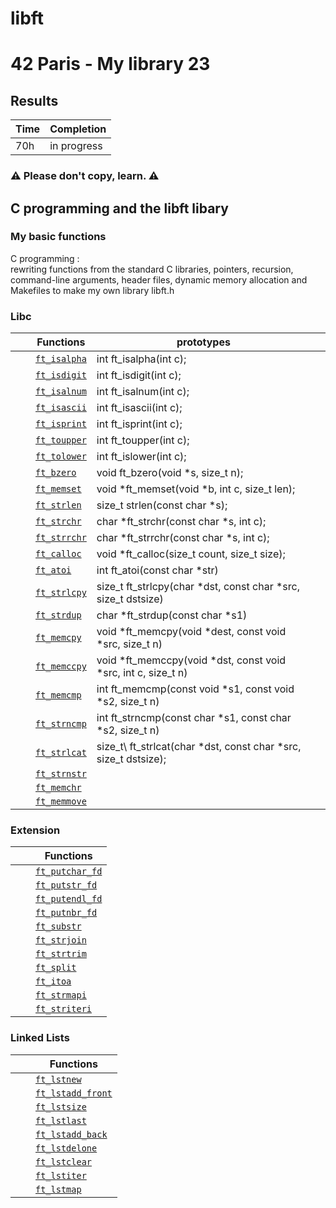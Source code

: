 # libft
# 42 Paris - My library 23

## Results

 | Time | Completion |
 | --- | ----|
 | 70h | in progress |
 
### ⚠️  Please don't copy, learn. ⚠️

## C programming and the libft libary
 ### My basic functions
C programming : <br> rewriting functions from the standard C libraries, 
pointers, recursion, command-line arguments, header files, 
dynamic memory allocation and Makefiles to make my own library libft.h

### Libc

|   |   |  Functions      | prototypes             |  |
|---|---|-------------|---|------------------------|
|  |  | [`ft_isalpha`]()  | int ft\_isalpha(int c); |
|  |  | [`ft_isdigit`]()  | int ft\_isdigit(int c); |
|  |  | [`ft_isalnum`]()  | int ft\_isalnum(int c); |
|  |  | [`ft_isascii`]()  | int ft\_isascii(int c); |
|  |  | [`ft_isprint`]()  | int ft\_isprint(int c); |
|  |  | [`ft_toupper`]()  | int ft\_toupper(int c); |
|  |  | [`ft_tolower`]()  | int ft\_islower(int c); |
|  |  | [`ft_bzero`]()  | void ft\_bzero(void \*s, size\_t n); |
|  |  | [`ft_memset`]()  | void \*ft\_memset(void \*b, int c, size\_t len); |
|  |  | [`ft_strlen`]()  | size\_t strlen(const char \*s); |
|  |  | [`ft_strchr`]()  | char \*ft\_strchr(const char \*s, int c); |
|  |  | [`ft_strrchr`]()  | char \*ft\_strrchr(const char \*s, int c); |
|  |  | [`ft_calloc`]()  | void	\*ft\_calloc(size\_t count, size\_t size); |
|  |  | [`ft_atoi`]()  | int	ft\_atoi(const char \*str) |
|  |  | [`ft_strlcpy`]()  |size\_t	ft\_strlcpy(char \*dst, const char \*src, size\_t dstsize) |
|  |  | [`ft_strdup`]() |char	\*ft\_strdup(const char \*s1) |
|  |  | [`ft_memcpy`]()  | void	\*ft\_memcpy(void \*dest, const void \*src, size\_t n) |
|  |  | [`ft_memccpy`]()  |void   \*ft\_memccpy(void \*dst, const void \*src, int c, size\_t n) |
|  |  | [`ft_memcmp`]()  |int	ft\_memcmp(const void \*s1, const void \*s2, size\_t n) |
|  |  | [`ft_strncmp`]()  |int	ft\_strncmp(const char \*s1, const char \*s2, size\_t n) |
|  |  | [`ft_strlcat`]()  | size\_t\	ft\_strlcat(char \*dst, const char \*src, size\_t dstsize);|
|  |  | [`ft_strnstr`]()  |
|  |  | [`ft_memchr`]()  |
|  |  | [`ft_memmove`]()  |

### Extension

|  |  |  Functions  |
|---|---|-------------|
|   |   | [`ft_putchar_fd`]()  |
|   |   | [`ft_putstr_fd`]()  |
|   |   | [`ft_putendl_fd`]()  |
|   |   | [`ft_putnbr_fd`]()  |
|   |   | [`ft_substr`]()  |
|   |   | [`ft_strjoin`]()  |
|   |   | [`ft_strtrim`]()  |
|   |   | [`ft_split`]()  |
|   |   | [`ft_itoa`]()  |
|   |   | [`ft_strmapi`]()  |
|   |   | [`ft_striteri`]()  |

### Linked Lists

|  |  |  Functions  |
|---|---|-------------|
|   |   | [`ft_lstnew`]()  |
|   |   | [`ft_lstadd_front`]()  |
|   |   | [`ft_lstsize`]()  |
|   |   | [`ft_lstlast`]()  |
|   |   | [`ft_lstadd_back`]()  |
|   |   | [`ft_lstdelone`]()  |
|   |   | [`ft_lstclear`]()  |
|   |   | [`ft_lstiter`]()  |
|   |   | [`ft_lstmap`]()  |

